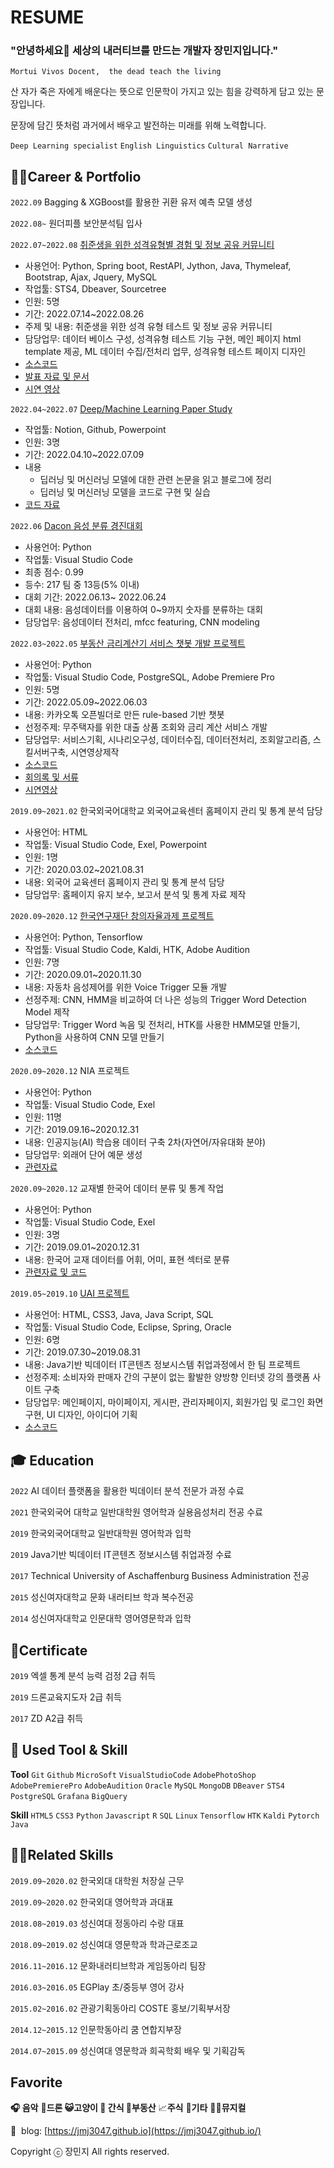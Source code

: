 # RESUME

### "안녕하세요👋 세상의 내러티브를 만드는 개발자 장민지입니다."

`Mortui Vivos Docent,  the dead teach the living`

산 자가 죽은 자에게 배운다는 뜻으로 인문학이 가지고 있는 힘을 강력하게 담고 있는 문장입니다. 

문장에 담긴 뜻처럼 과거에서 배우고 발전하는 미래를 위해 노력합니다. 

`Deep Learning specialist` `English Linguistics` `Cultural Narrative` 


## **👩‍💻Career & Portfolio**

`2022.09` Bagging & XGBoost를 활용한 귀환 유저 예측 모델 생성

`2022.08~` 원더피플 보안분석팀 입사

`2022.07~2022.08` [취준생을 위한 성격유형별 경험 및 정보 공유 커뮤니티](https://www.notion.so/minjeejang-95/616359b2cd9d4dbeab54bc7c5530a1be)
  - 사용언어: Python, Spring boot, RestAPI, Jython, Java, Thymeleaf, Bootstrap, Ajax, Jquery, MySQL
  - 작업툴: STS4, Dbeaver, Sourcetree
  - 인원: 5명
  - 기간: 2022.07.14~2022.08.26
  - 주제 및 내용: 취준생을 위한 성격 유형 테스트 및 정보 공유 커뮤니티
  - 담당업무: 데이터 베이스 구성, 성격유형 테스트 기능 구현, 메인 페이지 html template 제공,  ML 데이터 수집/전처리 업무, 성격유형 테스트 페이지 디자인
  - [소스코드](https://github.com/jmj3047/VerDeTerr)
  - [발표 자료 및 문서](https://github.com/jmj3047/verdeterr_java_prj)
  - [시연 영상](https://www.youtube.com/watch?v=yGaFgthraUQ)

`2022.04~2022.07` [Deep/Machine Learning Paper Study](https://jmj3047.github.io/tags/Deep-Machine-Learning-Paper-Study/)
  - 작업툴: Notion, Github, Powerpoint
  - 인원: 3명
  - 기간: 2022.04.10~2022.07.09
  - 내용
    - 딥러닝 및 머신러닝 모델에 대한 관련 논문을 읽고 블로그에 정리
    - 딥러닝 및 머신러닝 모델을 코드로 구현 및 실습
  - [코드 자료](https://github.com/eomtaehyeon/Deep_Machine_Learning_Paper_Study.git)
  
`2022.06` [Dacon 음성 분류 경진대회](https://github.com/jmj3047/dacon_soundrecognition.git)
  - 사용언어: Python
  - 작업툴: Visual Studio Code
  - 최종 점수: 0.99
  - 등수: 217 팀 중 13등(5% 이내)
  - 대회 기간: 2022.06.13~ 2022.06.24
  - 대회 내용: 음성데이터를 이용하여 0~9까지 숫자를 분류하는 대회
  - 담당업무: 음성데이터 전처리, mfcc featuring, CNN modeling

`2022.03~2022.05` [부동산 금리계산기 서비스 챗봇 개발 프로젝트](https://www.notion.so/minjeejang-95/53846649cd564e93a2e9e4d4c736235b)
  - 사용언어: Python
  - 작업툴: Visual Studio Code, PostgreSQL, Adobe Premiere Pro
  - 인원: 5명
  - 기간: 2022.05.09~2022.06.03
  - 내용: 카카오톡 오픈빌더로 만든 rule-based 기반 챗봇
  - 선정주제: 무주택자를 위한 대출 상품 조회와 금리 계산 서비스 개발
  - 담당업무: 서비스기획, 시나리오구성, 데이터수집, 데이터전처리, 조회알고리즘, 스킬서버구축, 시연영상제작
  - [소스코드](https://github.com/jmj3047/zipfilx-home)
  - [회의록 및 서류](https://nervous-barracuda-05a.notion.site/4ed79d034f694e6bb1970c9cb5f4d24d)
  - [시연영상](https://youtu.be/P5CfPy7NbmY)

`2019.09~2021.02` 한국외국어대학교 외국어교육센터 홈페이지 관리 및 통계 분석 담당 
  - 사용언어: HTML
  - 작업툴: Visual Studio Code, Exel, Powerpoint
  - 인원: 1명
  - 기간: 2020.03.02~2021.08.31
  - 내용: 외국어 교육센터 홈페이지 관리 및 통계 분석 담당
  - 담당업무: 홈페이지 유지 보수, 보고서 분석 및 통계 자료 제작

`2020.09~2020.12` [한국연구재단 창의자율과제 프로젝트](https://minjeejang-95.notion.site/Voice-Trigger-6c1e2a7ee61f4aeebf6a52f01f646343)
  - 사용언어: Python, Tensorflow
  - 작업툴: Visual Studio Code, Kaldi, HTK, Adobe Audition
  - 인원: 7명
  - 기간: 2020.09.01~2020.11.30
  - 내용: 자동차 음성제어를 위한 Voice Trigger 모듈 개발
  - 선정주제: CNN, HMM을 비교하여 더 나은 성능의 Trigger Word Detection Model 제작
  - 담당업무: Trigger Word 녹음 및 전처리, HTK를 사용한 HMM모델 만들기, Python을 사용하여 CNN 모델 만들기
  - [소스코드](https://github.com/jmj3047/trigger_word_detection_prj.git)

`2020.09~2020.12` NIA 프로젝트
  - 사용언어: Python
  - 작업툴: Visual Studio Code, Exel
  - 인원: 11명
  - 기간: 2019.09.16~2020.12.31
  - 내용: 인공지능(AI) 학습용 데이터 구축 2차(자연어/자유대화 분야)
  - 담당업무: 외래어 단어 예문 생성
  - [관련자료](https://github.com/jmj3047/NIA_project)
  
`2020.09~2020.12` 교재별 한국어 데이터 분류 및 통계 작업
  - 사용언어: Python
  - 작업툴: Visual Studio Code, Exel
  - 인원: 3명
  - 기간: 2019.09.01~2020.12.31
  - 내용: 한국어 교재 데이터를 어휘, 어미, 표현 섹터로 분류
  - [관련자료 및 코드](https://github.com/jmj3047/korean_data_classification_prj.git)
 
`2019.05~2019.10` [UAI 프로젝트](https://minjeejang-95.notion.site/UAI-_-1691d2f8ed5b432fab66812b4fdf3530)
  - 사용언어: HTML, CSS3, Java, Java Script, SQL
  - 작업툴: Visual Studio Code, Eclipse, Spring, Oracle
  - 인원: 6명
  - 기간: 2019.07.30~2019.08.31
  - 내용: Java기반 빅데이터 IT콘텐츠 정보시스템 취업과정에서 한 팀 프로젝트
  - 선정주제: 소비자와 판매자 간의 구분이 없는 활발한 양방향 인터넷 강의 플랫폼 사이트 구축
  - 담당업무: 메인페이지, 마이페이지, 게시판, 관리자페이지, 회원가입 및 로그인 화면 구현, UI 디자인, 아이디어 기획
  - [소스코드](https://www.dropbox.com/sh/jqabnhknbb6sibc/AADP3FOkhvelhU5frOYg53Woa?dl=0)

## **🎓 Education**

`2022` AI 데이터 플랫폼을 활용한 빅데이터 분석 전문가 과정 수료

`2021` 한국외국어 대학교 일반대학원 영어학과 실용음성처리 전공 수료

`2019` 한국외국어대학교 일반대학원 영어학과 입학

`2019` Java기반 빅데이터 IT콘텐츠 정보시스템 취업과정 수료

`2017` Technical University of Aschaffenburg Business Administration 전공

`2015` 성신여자대학교 문화 내러티브 학과 복수전공

`2014` 성신여자대학교 인문대학 영어영문학과 입학


## 🧾Certificate

`2019` 엑셀 통계 분석 능력 검정 2급 취득

`2019` 드론교육지도자 2급 취득

`2017` ZD A2급 취득

## 📝 **Used Tool & Skill**

**Tool**
`Git` `Github` `MicroSoft` `VisualStudioCode`  `AdobePhotoShop` `AdobePremierePro` `AdobeAudition` `Oracle` `MySQL` `MongoDB` `DBeaver` `STS4` `PostgreSQL` `Grafana` `BigQuery`

**Skill**
`HTML5` `CSS3` `Python` `Javascript` `R` `SQL` `Linux` `Tensorflow`  `HTK` `Kaldi` `Pytorch` `Java`

## 👩‍🚀**Related Skills**

`2019.09~2020.02` 한국외대 대학원 처장실 근무

`2019.09~2020.02` 한국외대 영어학과 과대표

`2018.08~2019.03` 성신여대 정동아리 수랑 대표

`2018.09~2019.02` 성신여대 영문학과 학과근로조교

`2016.11~2016.12` 문화내러티브학과 게임동아리 팀장

`2016.03~2016.05` EGPlay 초/중등부 영어 강사

`2015.02~2016.02` 관광기획동아리 COSTE 홍보/기획부서장

`2014.12~2015.12` 인문학동아리 쿰 연합지부장

`2014.07~2015.09` 성신여대 영문학과 희곡학회 배우 및 기획감독

## Favorite

**🎧 음악** 🚁**드론  😺고양이 🍰 간식 🏡부동산** 📈**주식** 🎸**기타** 💃🏻**뮤지컬**

📝  blog: [https://jmj3047.github.io](https://jmj3047.github.io/)


Copyright ⓒ 장민지 All rights reserved.
